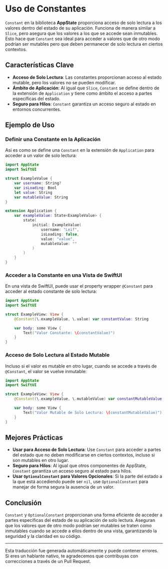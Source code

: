 # Uso de Constantes

`Constant` en la biblioteca **AppState** proporciona acceso de solo lectura a los valores dentro del estado de su aplicación. Funciona de manera similar a `Slice`, pero asegura que los valores a los que se accede sean inmutables. Esto hace que `Constant` sea ideal para acceder a valores que de otro modo podrían ser mutables pero que deben permanecer de solo lectura en ciertos contextos.

## Características Clave

- **Acceso de Solo Lectura**: Las constantes proporcionan acceso al estado mutable, pero los valores no se pueden modificar.
- **Ámbito de Aplicación**: Al igual que `Slice`, `Constant` se define dentro de la extensión de `Application` y tiene como ámbito el acceso a partes específicas del estado.
- **Seguro para Hilos**: `Constant` garantiza un acceso seguro al estado en entornos concurrentes.

## Ejemplo de Uso

### Definir una Constante en la Aplicación

Así es como se define una `Constant` en la extensión de `Application` para acceder a un valor de solo lectura:

```swift
import AppState
import SwiftUI

struct ExampleValue {
    var username: String?
    var isLoading: Bool
    let value: String
    var mutableValue: String
}

extension Application {
    var exampleValue: State<ExampleValue> {
        state(
            initial: ExampleValue(
                username: "Leif",
                isLoading: false,
                value: "value",
                mutableValue: ""
            )
        )
    }
}
```

### Acceder a la Constante en una Vista de SwiftUI

En una vista de SwiftUI, puede usar el property wrapper `@Constant` para acceder al estado constante de solo lectura:

```swift
import AppState
import SwiftUI

struct ExampleView: View {
    @Constant(\.exampleValue, \.value) var constantValue: String

    var body: some View {
        Text("Valor Constante: \(constantValue)")
    }
}
```

### Acceso de Solo Lectura al Estado Mutable

Incluso si el valor es mutable en otro lugar, cuando se accede a través de `@Constant`, el valor se vuelve inmutable:

```swift
import AppState
import SwiftUI

struct ExampleView: View {
    @Constant(\.exampleValue, \.mutableValue) var constantMutableValue: String

    var body: some View {
        Text("Valor Mutable de Solo Lectura: \(constantMutableValue)")
    }
}
```

## Mejores Prácticas

- **Usar para Acceso de Solo Lectura**: Use `Constant` para acceder a partes del estado que no deben modificarse en ciertos contextos, incluso si son mutables en otro lugar.
- **Seguro para Hilos**: Al igual que otros componentes de AppState, `Constant` garantiza un acceso seguro al estado para hilos.
- **Usar `OptionalConstant` para Valores Opcionales**: Si la parte del estado a la que está accediendo puede ser `nil`, use `OptionalConstant` para manejar de forma segura la ausencia de un valor.

## Conclusión

`Constant` y `OptionalConstant` proporcionan una forma eficiente de acceder a partes específicas del estado de su aplicación de solo lectura. Aseguran que los valores que de otro modo podrían ser mutables se traten como inmutables cuando se accede a ellos dentro de una vista, garantizando la seguridad y la claridad en su código.

---
Esta traducción fue generada automáticamente y puede contener errores. Si eres un hablante nativo, te agradecemos que contribuyas con correcciones a través de un Pull Request.
